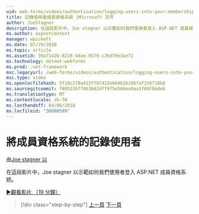 ```yaml
---
uid: web-forms/videos/authentication/logging-users-into-your-membership-system
title: 記錄使用者成員資格系統 |Microsoft 文件
author: JoeStagner
description: 在這段影片中，Joe stagner 以示範如何我們使用者登入 ASP.NET 成員資格系統。
ms.author: aspnetcontent
manager: wpickett
ms.date: 07/29/2010
ms.topic: article
ms.assetid: 39a7142b-8228-4dae-8578-c26d70e3ae71
ms.technology: dotnet-webforms
ms.prod: .net-framework
msc.legacyurl: /web-forms/videos/authentication/logging-users-into-your-membership-system
msc.type: video
ms.openlocfilehash: 5f10c270a415ff87422e664b2b10b7af336718b8
ms.sourcegitcommit: f8852267f463b62d7f975e56bea9aa3f68fbbdeb
ms.translationtype: MT
ms.contentlocale: zh-TW
ms.lasthandoff: 04/06/2018
ms.locfileid: "30880599"
---
```

<a name="logging-users-into-your-membership-system"></a>將成員資格系統的記錄使用者
====================
由[Joe stagner 以](https://github.com/JoeStagner)

在這段影片中，Joe stagner 以示範如何我們使用者登入 ASP.NET 成員資格系統。

[&#9654;觀看影片 （19 分鐘）](https://channel9.msdn.com/Blogs/ASP-NET-Site-Videos/logging-users-into-your-membership-system)

> [!div class="step-by-step"]
> [上一頁](adding-users-to-your-membership-system.md)
> [下一頁](implement-the-registration-verification-pattern.md)
